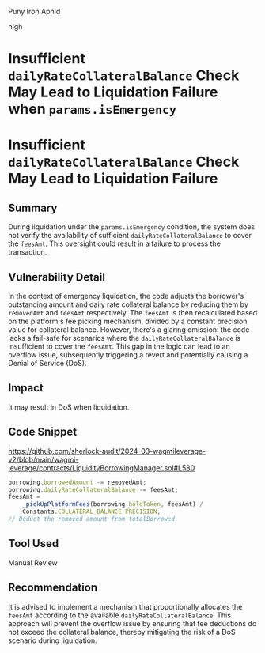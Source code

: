 Puny Iron Aphid

high

# Insufficient `dailyRateCollateralBalance` Check May Lead to Liquidation Failure when `params.isEmergency`

# Insufficient `dailyRateCollateralBalance` Check May Lead to Liquidation Failure

## Summary
During liquidation under the `params.isEmergency` condition, the system does not verify the availability of sufficient `dailyRateCollateralBalance` to cover the `feesAmt`. This oversight could result in a failure to process the transaction.

## Vulnerability Detail
In the context of emergency liquidation, the code adjusts the borrower's outstanding amount and daily rate collateral balance by reducing them by `removedAmt` and `feesAmt` respectively. The `feesAmt` is then recalculated based on the platform's fee picking mechanism, divided by a constant precision value for collateral balance. However, there's a glaring omission: the code lacks a fail-safe for scenarios where the `dailyRateCollateralBalance` is insufficient to cover the `feesAmt`. This gap in the logic can lead to an overflow issue, subsequently triggering a revert and potentially causing a Denial of Service (DoS).

## Impact
It may result in DoS when liquidation. 

## Code Snippet
https://github.com/sherlock-audit/2024-03-wagmileverage-v2/blob/main/wagmi-leverage/contracts/LiquidityBorrowingManager.sol#L580
```javascript
borrowing.borrowedAmount -= removedAmt;
borrowing.dailyRateCollateralBalance -= feesAmt;
feesAmt =
    _pickUpPlatformFees(borrowing.holdToken, feesAmt) /
    Constants.COLLATERAL_BALANCE_PRECISION;
// Deduct the removed amount from totalBorrowed
```

## Tool Used
Manual Review

## Recommendation
It is advised to implement a mechanism that proportionally allocates the `feesAmt` according to the available `dailyRateCollateralBalance`. This approach will prevent the overflow issue by ensuring that fee deductions do not exceed the collateral balance, thereby mitigating the risk of a DoS scenario during liquidation.